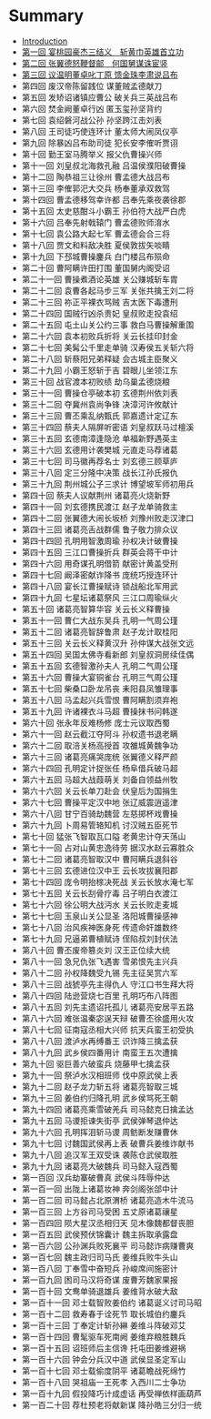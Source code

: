 # Summary

* [Introduction](README.md)
* [第一回 宴桃园豪杰三结义　斩黄巾英雄首立功](di_yi_hui_yan_tao_yuan_hao_jie_san_jie_yi_zhan_huang_jin_ying_xiong_shou_li_gong.md)
* [第二回 张翼德怒鞭督邮　何国舅谋诛宦竖](di_er_hui_zhang_yi_de_nu_bian_du_you_he_guo_jiu_mou_zhu_huan_shu.md)
* [第三回 议温明董卓叱丁原 馈金珠李肃说吕布](di_san_hui_yi_wen_ming_dong_zhuo_chi_ding_yuan_kui_jin_zhu_li_su_shuo_lv_bu.md)
* 第四回 废汉帝陈留践位 谋董贼孟德献刀
* 第五回 发矫诏诸镇应曹公 破关兵三英战吕布
* 第六回 焚金阙董卓行凶 匿玉玺孙坚背约
* 第七回 袁绍磐河战公孙 孙坚跨江击刘表
* 第八回 王司徒巧使连环计 董太师大闹凤仪亭
* 第九回 除暴凶吕布助司徒 犯长安李傕听贾诩
* 第十回 勤王室马腾举义 报父仇曹操兴师
* 第十一回 刘皇叔北海救孔融 吕温侯濮阳破曹操
* 第十二回 陶恭祖三让徐州 曹孟德大战吕布
* 第十三回 李傕郭汜大交兵 杨奉董承双救驾
* 第十四回 曹孟德移驾幸许都 吕奉先乘夜袭徐郡
* 第十五回 太史慈酣斗小霸王 孙伯符大战严白虎
* 第十六回 吕奉先射戟辕门 曹孟德败师淯水
* 第十七回 袁公路大起七军 曹孟德会合三将
* 第十八回 贾文和料敌决胜 夏侯敦拔矢啖睛
* 第十九回 下邳城曹操鏖兵 白门楼吕布殒命
* 第二十回 曹阿瞒许田打围 董国舅内阁受诏
* 第二十一回 曹操煮酒论英雄 关公赚城斩车胄
* 第二十二回 袁曹各起马步三军 关张共擒王刘二将
* 第二十三回 祢正平裸衣骂贼 吉太医下毒遭刑
* 第二十四回 国贼行凶杀贵妃 皇叔败走投袁绍
* 第二十五回  屯土山关公约三事 救白马曹操解重围
* 第二十六回 袁本初败兵折将 关云长挂印封金
* 第二十七回 美髯公千里走单骑 汉寿侯五关斩六将
* 第二十八回 斩蔡阳兄弟释疑 会古城主臣聚义
* 第二十九回 小霸王怒斩于吉 碧眼儿坐领江东
* 第三十回 战官渡本初败绩 劫乌巢孟德烧粮
* 第三十一回 曹操仓亭破本初 玄德荆州依刘表
* 第三十二回 夺冀州袁尚争锋 决漳河许攸献计
* 第三十三回 曹丕乘乱纳甄氏 郭嘉遗计定辽东
* 第三十四回 蔡夫人隔屏听密语 刘皇叔跃马过檀溪
* 第三十五回 玄德南漳逢隐沧 单福新野遇英主
* 第三十六回 玄德用计袭樊城 元直走马荐诸葛
* 第三十七回 司马徽再荐名士 刘玄德三顾草庐
* 第三十八回 定三分隆中决策 战长江孙氏报仇
* 第三十九回 荆州城公子三求计 博望坡军师初用兵
* 第四十回 蔡夫人议献荆州 诸葛亮火烧新野
* 第四十一回 刘玄德携民渡江 赵子龙单骑救主
* 第四十二回 张翼德大闹长坂桥 刘豫州败走汉津口
* 第四十三回 诸葛亮舌战群儒 鲁子敬力排众议
* 第四十四回 孔明用智激周瑜 孙权决计破曹操
* 第四十五回 三江口曹操折兵 群英会蒋干中计
* 第四十六回 用奇谋孔明借箭 献密计黄盖受刑
* 第四十七回 阚泽密献诈降书 庞统巧授连环计
* 第四十八回 宴长江曹操赋诗 锁战船北军用武
* 第四十九回 七星坛诸葛祭风 三江口周瑜纵火
* 第五十回 诸葛亮智算华容 关云长义释曹操
* 第五十一回 曹仁大战东吴兵 孔明一气周公瑾
* 第五十二回 诸葛亮智辞鲁肃 赵子龙计取桂阳
* 第五十三回 关云长义释黄汉升 孙仲谋大战张文远
* 第五十四回 吴国太佛寺看新郎 刘皇叔洞房续佳偶
* 第五十五回 玄德智激孙夫人 孔明二气周公瑾
* 第五十六回 曹操大宴铜雀台 孔明三气周公瑾
* 第五十七回 柴桑口卧龙吊丧 耒阳县凤雏理事
* 第五十八回 马孟起兴兵雪恨 曹阿瞒割须弃袍
* 第五十九回 许诸裸衣斗马超 曹操抹书问韩遂
* 第六十回 张永年反难杨修 庞士元议取西蜀
* 第六十一回 赵云截江夺阿斗 孙权遗书退老瞒
* 第六十二回 取涪关杨高授首 攻雒城黄魏争功
* 第六十三回 诸葛亮痛哭庞统 张翼德义释严颜
* 第六十四回 孔明定计捉张任 杨阜借兵破马超
* 第六十五回 马超大战葭萌关 刘备自领益州牧
* 第六十六回 关云长单刀赴会 伏皇后为国捐生
* 第六十七回 曹操平定汉中地 张辽威震逍遥津
* 第六十八回 甘宁百骑劫魏营 左慈掷杯戏曹操
* 第六十九回 卜周易管辂知机 讨汉贼五臣死节
* 第七十回 猛张飞智取瓦口隘 老黄忠计夺天荡山
* 第七十一回 占对山黄忠逸待劳 据汉水赵云寡胜众
* 第七十二回 诸葛亮智取汉中 曹阿瞒兵退斜谷
* 第七十三回 玄德进位汉中王 云长攻拔襄阳郡
* 第七十四回 庞令明抬榇决死战 关云长放水淹七军
* 第七十五回 关云长刮骨疗毒 吕子明白衣渡江
* 第七十六回 徐公明大战沔水 关云长败走麦城
* 第七十七回 玉泉山关公显圣 洛阳城曹操感神
* 第七十八回 治风疾神医身死 传遗命奸雄数终
* 第七十九回 兄逼弟曹植赋诗 侄陷叔刘封伏法
* 第八十回 曹丕废帝篡炎刘 汉王正位续大统
* 第八十一回 急兄仇张飞遇害 雪弟恨先主兴兵
* 第八十二回 孙权降魏受九锡 先主征吴赏六军
* 第八十三回 战猇亭先主得仇人 守江口书生拜大将
* 第八十四回 陆逊营烧七百里 孔明巧布八阵图
* 第八十五回 刘先主遗诏托孤儿 诸葛亮安居平五路
* 第八十六回 难张温秦宓逞天辩 破曹丕徐盛用火攻
* 第八十七回 征南寇丞相大兴师 抗天兵蛮王初受执
* 第八十八回 渡泸水再缚番王 识诈降三擒孟获
* 第八十九回 武乡侯四番用计 南蛮王五次遭擒
* 第九十回 驱巨善六破蛮兵 烧藤甲七擒孟获
* 第九十一回 祭泸水汉相班师 伐中原武侯上表
* 第九十二回 赵子龙力斩五将 诸葛亮智取三城
* 第九十三回 姜伯约归降孔明 武乡侯骂死王朝
* 第九十四回 诸葛亮乘雪破羌兵 司马懿克日擒孟达
* 第九十五回 马谡拒谏失街亭 武侯弹琴退仲达
* 第九十六回 孔明挥泪斩马谡 周鲂断发赚曹休
* 第九十七回 讨魏国武侯再上表 破曹兵姜维诈献书
* 第九十八回 追汉军王双受诛 袭陈仓武侯取胜
* 第九十九回 诸葛亮大破魏兵 司马懿入寇西蜀
* 第一百回 汉兵劫寨破曹真 武侯斗阵辱仲达
* 第一百一回 出陇上诸葛妆神 奔剑阁张郃中计
* 第一百二回 司马懿占北原渭桥 诸葛亮造木牛流马
* 第一百三回 上方谷司马受困 五丈原诸葛禳星
* 第一百四回 陨大星汉丞相归天 见木像魏都督丧胆
* 第一百五回 武侯预伏锦囊计 魏主拆取承露盘
* 第一百六回 公孙渊兵败死襄平 司马懿诈病赚曹爽
* 第一百七回 魏主政归司马氏 姜维兵败牛头山
* 第一百八回 丁奉雪中奋短兵 孙峻席间施密计
* 第一百九回 困司马汉将奇谋 废曹芳魏家果报
* 第一百十回 文鸯单骑退雄兵 姜维背水破大敌
* 第一百十一回 邓士载智败姜伯约 诸葛诞义讨司马昭
* 第一百十二回 救寿春于诠死节 取长城伯约鏖兵
* 第一百十三回 丁奉定计斩孙綝 姜维斗阵破邓艾
* 第一百十四回 曹髦驱车死南阙 姜维弃粮胜魏兵
* 第一百十五回 诏班师后主信谗 托屯田姜维避祸
* 第一百十六回 钟会分兵汉中道 武侯显圣定军山
* 第一百十七回 邓士载偷度阴平 诸葛瞻战死绵竹
* 第一百十八回 哭祖庙一王死孝 入西川二士争功
* 第一百十九回 假投降巧计成虚话 再受禅依样画葫芦
* 第一百二十回 荐杜预老将献新谋 降孙皓三分归一统

